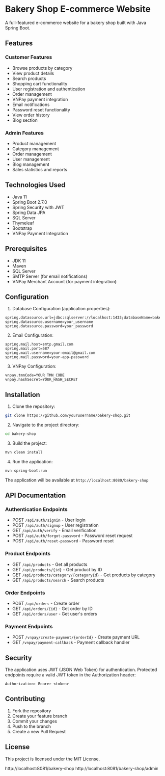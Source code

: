 # Bakery Shop E-commerce Website

A full-featured e-commerce website for a bakery shop built with Java Spring Boot.

## Features

### Customer Features
- Browse products by category
- View product details
- Search products
- Shopping cart functionality
- User registration and authentication
- Order management
- VNPay payment integration
- Email notifications
- Password reset functionality
- View order history
- Blog section

### Admin Features
- Product management
- Category management
- Order management
- User management
- Blog management
- Sales statistics and reports

## Technologies Used

- Java 11
- Spring Boot 2.7.0
- Spring Security with JWT
- Spring Data JPA
- SQL Server
- Thymeleaf
- Bootstrap
- VNPay Payment Integration

## Prerequisites

- JDK 11
- Maven
- SQL Server
- SMTP Server (for email notifications)
- VNPay Merchant Account (for payment integration)

## Configuration

1. Database Configuration (application.properties):
```properties
spring.datasource.url=jdbc:sqlserver://localhost:1433;databaseName=bakeryshop
spring.datasource.username=your_username
spring.datasource.password=your_password
```

2. Email Configuration:
```properties
spring.mail.host=smtp.gmail.com
spring.mail.port=587
spring.mail.username=your-email@gmail.com
spring.mail.password=your-app-password
```

3. VNPay Configuration:
```properties
vnpay.tmnCode=YOUR_TMN_CODE
vnpay.hashSecret=YOUR_HASH_SECRET
```

## Installation

1. Clone the repository:
```bash
git clone https://github.com/yourusername/bakery-shop.git
```

2. Navigate to the project directory:
```bash
cd bakery-shop
```

3. Build the project:
```bash
mvn clean install
```

4. Run the application:
```bash
mvn spring-boot:run
```

The application will be available at `http://localhost:8080/bakery-shop`

## API Documentation

### Authentication Endpoints
- POST `/api/auth/signin` - User login
- POST `/api/auth/signup` - User registration
- GET `/api/auth/verify` - Email verification
- POST `/api/auth/forgot-password` - Password reset request
- POST `/api/auth/reset-password` - Password reset

### Product Endpoints
- GET `/api/products` - Get all products
- GET `/api/products/{id}` - Get product by ID
- GET `/api/products/category/{categoryId}` - Get products by category
- GET `/api/products/search` - Search products

### Order Endpoints
- POST `/api/orders` - Create order
- GET `/api/orders/{id}` - Get order by ID
- GET `/api/orders/user` - Get user's orders

### Payment Endpoints
- POST `/vnpay/create-payment/{orderId}` - Create payment URL
- GET `/vnpay/payment-callback` - Payment callback handler

## Security

The application uses JWT (JSON Web Token) for authentication. Protected endpoints require a valid JWT token in the Authorization header:

```
Authorization: Bearer <token>
```

## Contributing

1. Fork the repository
2. Create your feature branch
3. Commit your changes
4. Push to the branch
5. Create a new Pull Request

## License

This project is licensed under the MIT License. 


http://localhost:8081/bakery-shop
http://localhost:8081/bakery-shop/admin